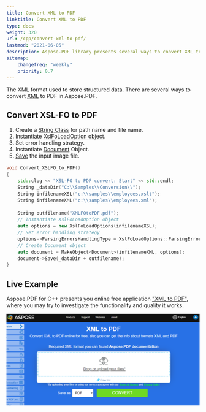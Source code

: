 ```yaml
---
title: Convert XML to PDF 
linktitle: Convert XML to PDF
type: docs
weight: 320
url: /cpp/convert-xml-to-pdf/
lastmod: "2021-06-05"
description: Aspose.PDF library presents several ways to convert XML to PDF. You can use the XslFoLoadOptions or do this with an incorrect file structure.
sitemap:
    changefreq: "weekly"
    priority: 0.7
---
```


The XML format used to store structured data. There are several ways to convert <abbr title="Extensible Markup Language">XML</abbr> to PDF in Aspose.PDF.

## Convert XSL-FO to PDF

1. Create a [String Class](https://apireference.aspose.com/pdf/cpp/class/system.string) for path name and file name.
1. Instantiate [XslFoLoadOption object](https://apireference.aspose.com/pdf/cpp/class/aspose.pdf.load_options).
1. Set error handling strategy.
1. Instantiate [Document](https://apireference.aspose.com/pdf/cpp/class/aspose.pdf.document) Object.
1. [Save](https://apireference.aspose.com/pdf/cpp/class/aspose.pdf.document#ac082fe8e67b25685fc51d33e804269fa) the input image file.

```cpp
void Convert_XSLFO_to_PDF()
{
	std::clog << "XSL-FO to PDF convert: Start" << std::endl;
	String _dataDir("C:\\Samples\\Conversion\\");
	String infilenameXSL("c:\\samples\\employees.xslt");
	String infilenameXML("c:\\samples\\employees.xml");

	String outfilename("XMLFOtoPDF.pdf");
	// Instantiate XslFoLoadOption object
	auto options = new XslFoLoadOptions(infilenameXSL);
	// Set error handling strategy
	options->ParsingErrorsHandlingType = XslFoLoadOptions::ParsingErrorsHandlingTypes::ThrowExceptionImmediately;
	// Create Document object
	auto document = MakeObject<Document>(infilenameXML, options);
	document->Save(_dataDir + outfilename);
}
```

## Live Example

Aspose.PDF for C++ presents you online free application ["XML to PDF"](https://products.aspose.app/pdf/conversion/xml-to-pdf), where you may try to investigate the functionality and quality it works.

[![Convert XML to PDF](xml_to_pdf.png)](https://products.aspose.app/pdf/conversion/xml-to-pdf)
